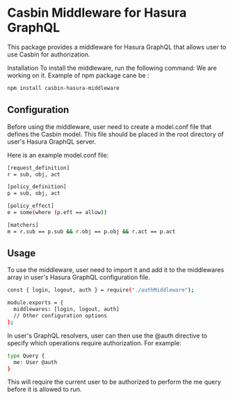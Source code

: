 # Casbin Middleware for Hasura GraphQL

This package provides a middleware for Hasura GraphQL that allows user to use Casbin for authorization.

Installation
To install the middleware, run the following command:
We are working on it. Example of npm package cane be : 

```bash
npm install casbin-hasura-middleware
```

## Configuration

Before using the middleware, user need to create a model.conf file that defines the Casbin model. This file should be placed in the root directory of user's Hasura GraphQL server.

Here is an example model.conf file:

```bash
[request_definition]
r = sub, obj, act

[policy_definition]
p = sub, obj, act

[policy_effect]
e = some(where (p.eft == allow))

[matchers]
m = r.sub == p.sub && r.obj == p.obj && r.act == p.act
```

## Usage

To use the middleware, user need to import it and add it to the middlewares array in user's Hasura GraphQL configuration file.
```bash
const { login, logout, auth } = require("./authMiddleware");

module.exports = {
  middlewares: [login, logout, auth]
  // Other configuration options
};
```

In user's GraphQL resolvers, user can then use the @auth directive to specify which operations require authorization. For example:

```bash
type Query {
  me: User @auth
}
```

This will require the current user to be authorized to perform the me query before it is allowed to run.




